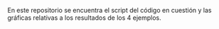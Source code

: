 En este repositorio se encuentra el script del código en cuestión y las gráficas relativas a los resultados de los 4 ejemplos.
